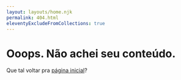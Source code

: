 ```yaml
---
layout: layouts/home.njk
permalink: 404.html
eleventyExcludeFromCollections: true
---
```

# Ooops. Não achei seu conteúdo.

Que tal voltar pra <a href="/">página inicial</a>?
